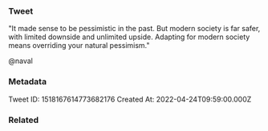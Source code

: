 ### Tweet
"It made sense to be pessimistic in the past. But modern society is far safer, with limited downside and unlimited upside. Adapting for modern society means overriding your natural pessimism."

@naval

### Metadata
Tweet ID: 1518167614773682176
Created At: 2022-04-24T09:59:00.000Z

### Related

